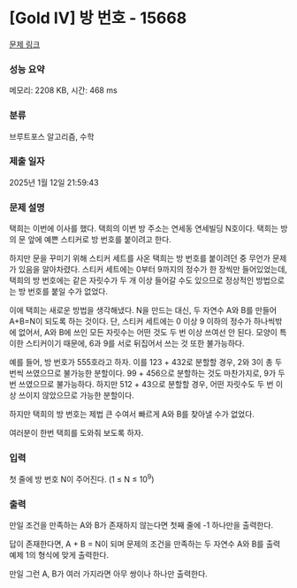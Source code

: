 # [Gold IV] 방 번호 - 15668 

[문제 링크](https://www.acmicpc.net/problem/15668) 

### 성능 요약

메모리: 2208 KB, 시간: 468 ms

### 분류

브루트포스 알고리즘, 수학

### 제출 일자

2025년 1월 12일 21:59:43

### 문제 설명

<p>택희는 이번에 이사를 했다. 택희의 이번 방 주소는 연세동 연세빌딩 N호이다. 택희는 방의 문 앞에 예쁜 스티커로 방 번호를 붙이려고 한다.</p>

<p>하지만 문을 꾸미기 위해 스티커 세트를 사온 택희는 방 번호를 붙이려던 중 무언가 문제가 있음을 알아차렸다. 스티커 세트에는 0부터 9까지의 정수가 한 장씩만 들어있었는데, 택희의 방 번호에는 같은 자릿수가 두 개 이상 들어갈 수도 있으므로 정상적인 방법으로는 방 번호를 붙일 수가 없었다.</p>

<p>이에 택희는 새로운 방법을 생각해냈다. N을 만드는 대신, 두 자연수 A와 B를 만들어 A+B=N이 되도록 하는 것이다. 단, 스티커 세트에는 0 이상 9 이하의 정수가 하나씩밖에 없어서, A와 B에 쓰인 모든 자릿수는 어떤 것도 두 번 이상 쓰여선 안 된다. 모양이 특이한 스티커이기 때문에, 6과 9를 서로 뒤집어서 쓰는 것 또한 불가능하다.</p>

<p>예를 들어, 방 번호가 555호라고 하자. 이를 123 + 432로 분할할 경우, 2와 3이 총 두 번씩 쓰였으므로 불가능한 분할이다. 99 + 456으로 분할하는 것도 마찬가지로, 9가 두 번 쓰였으므로 불가능하다. 하지만 512 + 43으로 분할할 경우, 어떤 자릿수도 두 번 이상 쓰이지 않았으므로 가능한 분할이다.</p>

<p>하지만 택희의 방 번호는 제법 큰 수여서 빠르게 A와 B를 찾아낼 수가 없었다.</p>

<p>여러분이 한번 택희를 도와줘 보도록 하자.</p>

### 입력 

 <p>첫 줄에 방 번호 N이 주어진다. (1 ≤ N ≤ 10<sup>9</sup>)</p>

### 출력 

 <p>만일 조건을 만족하는 A와 B가 존재하지 않는다면 첫째 줄에 -1 하나만을 출력한다.</p>

<p>답이 존재한다면, A + B = N이 되며 문제의 조건을 만족하는 두 자연수 A와 B를 출력 예제 1의 형식에 맞게 출력한다.</p>

<p>만일 그런 A, B가 여러 가지라면 아무 쌍이나 하나만 출력한다.</p>

